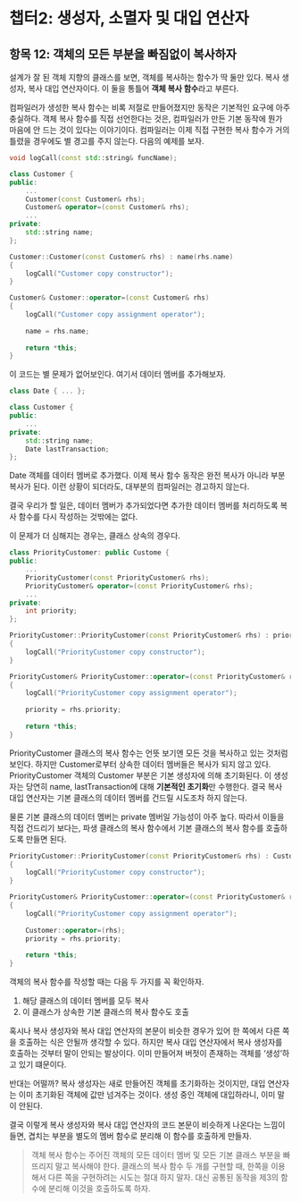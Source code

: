 # 챕터2: 생성자, 소멸자 및 대입 연산자

## 항목 12: 객체의 모든 부분을 빠짐없이 복사하자

설계가 잘 된 객체 지향의 클래스를 보면, 객체를 복사하는 함수가 딱 둘만 있다. 복사 생성자, 복사 대입 연산자이다. 이 둘을 통틀어 **객체 복사 함수**라고 부른다.

컴파일러가 생성한 복사 함수는 비록 저절로 만들어졌지만 동작은 기본적인 요구에 아주 충실하다. 객체 복사 함수를 직접 선언한다는 것은, 컴파일러가 만든 기본 동작에 뭔가 마음에 안 드는 것이 있다는 이야기이다. 컴파일러는 이제 직접 구현한 복사 함수가 거의 틀렸을 경우에도 별 경고를 주지 않는다. 다음의 예제를 보자.

```cpp
void logCall(const std::string& funcName);

class Customer {
public:
	...
	Customer(const Customer& rhs);
	Customer& operator=(const Customer& rhs);
	...
private:
	std::string name;
};

Customer::Customer(const Customer& rhs) : name(rhs.name)
{
	logCall("Customer copy constructor");
}

Customer& Customer::operator=(const Customer& rhs)
{
	logCall("Customer copy assignment operator");
	
	name = rhs.name;
	
	return *this;
}
```

이 코드는 별 문제가 없어보인다. 여기서 데이터 멤버를 추가해보자.

```cpp
class Date { ... };

class Customer {
public:
	...
private:
	std::string name;
	Date lastTransaction;
};
```

Date 객체를 데이터 멤버로 추가했다. 이제 복사 함수 동작은 완전 복사가 아니라 부분 복사가 된다. 이런 상황이 되더라도, 대부분의 컴파일러는 경고하지 않는다.

결국 우리가 할 일은, 데이터 멤버가 추가되었다면 추가한 데이터 멤버를 처리하도록 복사 함수를 다시 작성하는 것밖에는 없다.

이 문제가 더 심해지는 경우는, 클래스 상속의 경우다.

```cpp
class PriorityCustomer: public Custome {
public:
	...
	PriorityCustomer(const PriorityCustomer& rhs);
	PriorityCustomer& operator=(const PriorityCustomer& rhs);
	...
private:
	int priority;
};

PriorityCustomer::PriorityCustomer(const PriorityCustomer& rhs) : priority(rhs.priority)
{
	logCall("PriorityCustomer copy constructor");
}

PriorityCustomer& PriorityCustomer::operator=(const PriorityCustomer& rhs)
{
	logCall("PriorityCustomer copy assignment operator");
	
	priority = rhs.priority;
	
	return *this;
}
```

PriorityCustomer 클래스의 복사 함수는 언뜻 보기엔 모든 것을 복사하고 있는 것처럼 보인다. 하지만 Customer로부터 상속한 데이터 멤버들은 복사가 되지 않고 있다. PriorityCustomer 객체의 Customer 부분은 기본 생성자에 의해 초기화된다. 이 생성자는 당연히 name, lastTransaction에 대해 **기본적인 초기화**만 수행한다. 결국 복사 대입 연산자는 기본 클래스의 데이터 멤버를 건드릴 시도조차 하지 않는다.

물론 기본 클래스의 데이터 멤버는 private 멤버일 가능성이 아주 높다. 따라서 이들을 직접 건드리기 보다는, 파생 클래스의 복사 함수에서 기본 클래스의 복사 함수를 호출하도록 만들면 된다.

```cpp
PriorityCustomer::PriorityCustomer(const PriorityCustomer& rhs) : Customer(rhs), priority(rhs.priority)
{
	logCall("PriorityCustomer copy constructor");
}

PriorityCustomer& PriorityCustomer::operator=(const PriorityCustomer& rhs)
{
	logCall("PriorityCustomer copy assignment operator");
	
	Customer::operator=(rhs);
	priority = rhs.priority;
	
	return *this;
}
```

객체의 복사 함수를 작성할 때는 다음 두 가지를 꼭 확인하자.

1. 해당 클래스의 데이터 멤버를 모두 복사
2. 이 클래스가 상속한 기본 클래스의 복사 함수도 호출

혹시나 복사 생성자와 복사 대입 연산자의 본문이 비슷한 경우가 있어 한 쪽에서 다른 쪽을 호출하는 식은 안될까 생각할 수 있다. 하지만 복사 대입 연산자에서 복사 생성자를 호출하는 것부터 말이 안되는 발상이다. 이미 만들어져 버젓이 존재하는 객체를 ‘생성’하고 있기 떄문이다.

반대는 어떨까? 복사 생성자는 새로 만들어진 객체를 초기화하는 것이지만, 대입 연산자는 이미 초기화된 객체에 값만 넘겨주는 것이다. 생성 중인 객체에 대입하라니, 이미 말이 안된다.

결국 이렇게 복사 생성자와 복사 대입 연산자의 코드 본문이 비슷하게 나온다는 느낌이 들면, 겹치는 부분을 별도의 멤버 함수로 분리해 이 함수를 호출하게 만들자.

> 객체 복사 함수는 주어진 객체의 모든 데이터 멤버 및 모든 기본 클래스 부분을 빠뜨리지 말고 복사해야 한다.
클래스의 복사 함수 두 개를 구현할 때, 한쪽을 이용해서 다른 쪽을 구현하려는 시도는 절대 하지 말자. 대신 공통된 동작을 제3의 함수에 분리해 이것을 호출하도록 하자.
